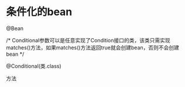 条件化的bean
==================
@Bean 

/* Conditional参数可以是任意实现了Condition接口的类，该类只需实现matches()方法，如果matches()方法返回true就会创建bean，否则不会创建bean */

@Conditional(类.class) 

方法
